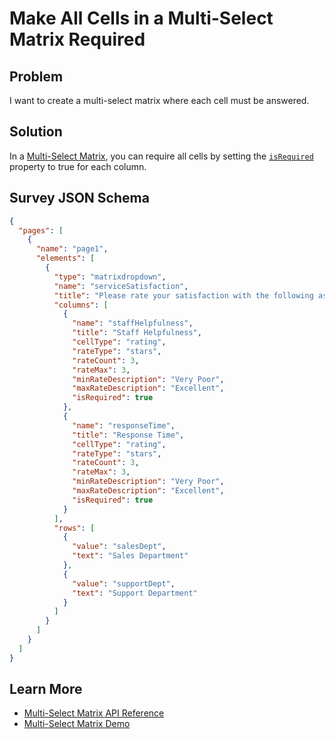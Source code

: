 # Make All Cells in a Multi-Select Matrix Required

## Problem

I want to create a multi-select matrix where each cell must be answered.

## Solution

In a [Multi-Select Matrix](https://surveyjs.io/form-library/examples/multi-select-matrix-question/), you can require all cells by setting the [`isRequired`](https://surveyjs.io/form-library/documentation/api-reference/multi-select-matrix-column-values#isRequired) property to true for each column.

## Survey JSON Schema

```json
{
  "pages": [
    {
      "name": "page1",
      "elements": [
        {
          "type": "matrixdropdown",
          "name": "serviceSatisfaction",
          "title": "Please rate your satisfaction with the following aspects in each department:",
          "columns": [
            {
              "name": "staffHelpfulness",
              "title": "Staff Helpfulness",
              "cellType": "rating",
              "rateType": "stars",
              "rateCount": 3,
              "rateMax": 3,
              "minRateDescription": "Very Poor",
              "maxRateDescription": "Excellent",
              "isRequired": true
            },
            {
              "name": "responseTime",
              "title": "Response Time",
              "cellType": "rating",
              "rateType": "stars",
              "rateCount": 3,
              "rateMax": 3,
              "minRateDescription": "Very Poor",
              "maxRateDescription": "Excellent",
              "isRequired": true
            }
          ],
          "rows": [
            {
              "value": "salesDept",
              "text": "Sales Department"
            },
            {
              "value": "supportDept",
              "text": "Support Department"
            }
          ]
        }
      ]
    }
  ]
}
```

## Learn More

- [Multi-Select Matrix API Reference](https://surveyjs.io/form-library/documentation/api-reference/matrix-table-with-dropdown-list)
- [Multi-Select Matrix Demo](https://surveyjs.io/form-library/examples/multi-select-matrix-question/)